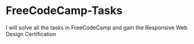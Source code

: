 # FreeCodeCamp-Tasks
I will solve all the tasks in FreeCodeCamp and gain the Responsive Web Design Certification 
